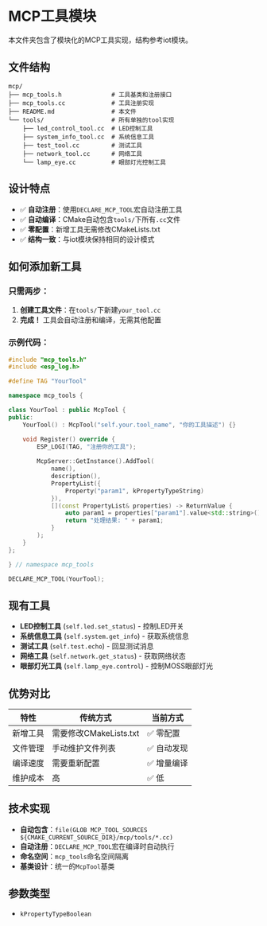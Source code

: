# MCP工具模块

本文件夹包含了模块化的MCP工具实现，结构参考iot模块。

## 文件结构

```
mcp/
├── mcp_tools.h              # 工具基类和注册接口
├── mcp_tools.cc             # 工具注册实现
├── README.md                # 本文件
└── tools/                   # 所有单独的tool实现
    ├── led_control_tool.cc  # LED控制工具
    ├── system_info_tool.cc  # 系统信息工具
    ├── test_tool.cc         # 测试工具
    ├── network_tool.cc      # 网络工具
    └── lamp_eye.cc          # 眼部灯光控制工具
```

## 设计特点

- ✅ **自动注册**：使用`DECLARE_MCP_TOOL`宏自动注册工具
- ✅ **自动编译**：CMake自动包含`tools/`下所有`.cc`文件
- ✅ **零配置**：新增工具无需修改CMakeLists.txt
- ✅ **结构一致**：与iot模块保持相同的设计模式

## 如何添加新工具

### 只需两步：

1. **创建工具文件**：在`tools/`下新建`your_tool.cc`
2. **完成！** 工具会自动注册和编译，无需其他配置

### 示例代码：

```cpp
#include "mcp_tools.h"
#include <esp_log.h>

#define TAG "YourTool"

namespace mcp_tools {

class YourTool : public McpTool {
public:
    YourTool() : McpTool("self.your.tool_name", "你的工具描述") {}

    void Register() override {
        ESP_LOGI(TAG, "注册你的工具");
        
        McpServer::GetInstance().AddTool(
            name(),
            description(),
            PropertyList({
                Property("param1", kPropertyTypeString)
            }),
            [](const PropertyList& properties) -> ReturnValue {
                auto param1 = properties["param1"].value<std::string>();
                return "处理结果: " + param1;
            }
        );
    }
};

} // namespace mcp_tools

DECLARE_MCP_TOOL(YourTool);
```

## 现有工具

- **LED控制工具** (`self.led.set_status`) - 控制LED开关
- **系统信息工具** (`self.system.get_info`) - 获取系统信息
- **测试工具** (`self.test.echo`) - 回显测试消息
- **网络工具** (`self.network.get_status`) - 获取网络状态
- **眼部灯光工具** (`self.lamp_eye.control`) - 控制MOSS眼部灯光

## 优势对比

| 特性 | 传统方式 | 当前方式 |
|------|----------|----------|
| 新增工具 | 需要修改CMakeLists.txt | ✅ 零配置 |
| 文件管理 | 手动维护文件列表 | ✅ 自动发现 |
| 编译速度 | 需要重新配置 | ✅ 增量编译 |
| 维护成本 | 高 | ✅ 低 |

## 技术实现

- **自动包含**：`file(GLOB MCP_TOOL_SOURCES ${CMAKE_CURRENT_SOURCE_DIR}/mcp/tools/*.cc)`
- **自动注册**：`DECLARE_MCP_TOOL`宏在编译时自动执行
- **命名空间**：`mcp_tools`命名空间隔离
- **基类设计**：统一的`McpTool`基类

## 参数类型

- `kPropertyTypeBoolean`